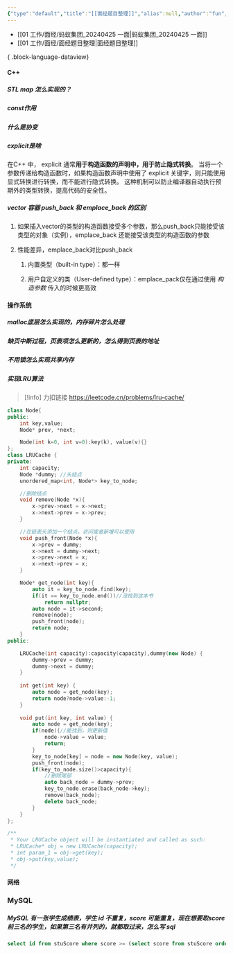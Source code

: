 ```yaml
---
{"type":"default","title":"[[面经题目整理]]","alias":null,"author":"fun","category":null,"tags":[null],"date":"2024-04-20","updated":"2024-05-07T12:22:52.753+08:00","comments":true,"publish":true,"dg-publish":true,"permalink":"/01 工作/面经/面经题目整理/","dgPassFrontmatter":true,"created":"2024-04-20T14:56:13.737+08:00"}
---
```


- [[01 工作/面经/蚂蚁集团_20240425 一面\|蚂蚁集团_20240425 一面]]
- [[01 工作/面经/面经题目整理\|面经题目整理]]

{ .block-language-dataview}

#### C++

##### STL map 怎么实现的？

##### const作用

##### 什么是协变

##### explicit是啥

在C++ 中， explicit 通常**用于构造函数的声明中，用于防止隐式转换**。 当将一个参数传递给构造函数时，如果构造函数声明中使用了 explicit 关键字，则只能使用显式转换进行转换，而不能进行隐式转换。 这种机制可以防止编译器自动执行预期外的类型转换，提高代码的安全性。

##### vector 容器 push_back 和 emplace_back 的区别

1. 如果插入vector的类型的构造函数接受多个参数，那么push_back只能接受该类型的对象（实例），emplace_back 还能接受该类型的构造函数的参数
    
2. 性能差异，emplace_back对比push_back
    
    1. 内置类型（built-in type）：都一样
        
    2. 用户自定义的类（User-defined type）：emplace_pack仅在通过使用 _构造参数_ 传入的时候更高效
        


#### 操作系统

##### malloc底层怎么实现的，内存碎片怎么处理

##### 缺页中断过程，页表项怎么更新的，怎么得到页表的地址

##### 不用锁怎么实现共享内存

##### 实现LRU算法
> [!info] 力扣链接
> https://leetcode.cn/problems/lru-cache/
```cpp
class Node{
public:
    int key,value;
    Node* prev, *next;

    Node(int k=0, int v=0):key(k), value(v){}    
};
class LRUCache {
private:
    int capacity;
    Node *dummy; //头结点
    unordered_map<int, Node*> key_to_node;

    //删除结点
    void remove(Node *x){
        x->prev->next = x->next;
        x->next->prev = x->prev;
    }

    //在链表头添加一个结点，访问或者新增可以使用
    void push_front(Node *x){
        x->prev = dummy;
        x->next = dummy->next;
        x->prev->next = x;
        x->next->prev = x;
    }

    Node* get_node(int key){
        auto it = key_to_node.find(key);
        if(it == key_to_node.end())//没找到这本书
            return nullptr;
        auto node = it->second;
        remove(node);
        push_front(node);
        return node;
    }
public:

    LRUCache(int capacity):capacity(capacity),dummy(new Node) {
        dummy->prev = dummy;
        dummy->next = dummy;
    }
    
    int get(int key) {
        auto node = get_node(key);
        return node?node->value:-1;
    }
    
    void put(int key, int value) {
        auto node = get_node(key);
        if(node){//能找到，则更新值
            node->value = value;
            return;
        }
        key_to_node[key] = node = new Node(key, value);
        push_front(node);
        if(key_to_node.size()>capacity){
            //删除尾部
            auto back_node = dummy->prev;
            key_to_node.erase(back_node->key);
            remove(back_node);
            delete back_node;
        }
    }
};

/**
 * Your LRUCache object will be instantiated and called as such:
 * LRUCache* obj = new LRUCache(capacity);
 * int param_1 = obj->get(key);
 * obj->put(key,value);
 */
```
#### 网络

### MySQL
##### MySQL 有一张学生成绩表，学生 id 不重复，score 可能重复，现在想要取score前三名的学生，如果第三名有并列的，就都取过来，怎么写 sql

```SQL
select id from stuScore where score >= (select score from stuScore order by score desc limit 2,1) order by score desc;
```